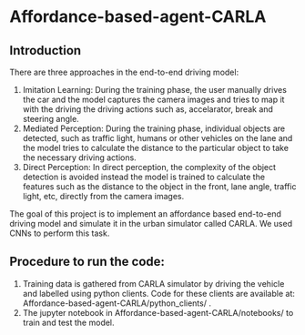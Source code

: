 # Affordance-based-agent-CARLA

## Introduction
There are three approaches in the end-to-end driving model:
 1. Imitation Learning: During the training phase, the user manually drives the car and the model captures the camera images and tries to map it with the driving the driving actions such as, accelarator, break and steering angle.  
 2. Mediated Perception: During the training phase, individual objects are detected, such as traffic light, humans or other vehicles on the lane and the model tries to calculate the distance to the particular object to take the necessary driving actions.
 3. Direct Perception: In direct perception, the complexity of the object detection is avoided instead the model is trained to calculate the features such as the distance to the object in the front, lane angle, traffic light, etc, directly from the camera images.
 
 The goal of this project is to implement an affordance based end-to-end driving model and simulate it in the urban simulator called CARLA. We used CNNs to perform this task.

## Procedure to run the code:
1. Training data is gathered from CARLA simulator by driving the vehicle and labelled using python clients. Code for these clients are available at: Affordance-based-agent-CARLA/python_clients/ .
2. The jupyter notebook in Affordance-based-agent-CARLA/notebooks/ to train and test the model.

